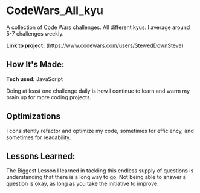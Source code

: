 # CodeWars_All_kyu
A collection of Code Wars challenges. All different kyus. I average around 5-7 challenges weekly.

**Link to project:** (https://www.codewars.com/users/StewedDownSteve)

## How It's Made:
**Tech used:** JavaScript

Doing at least one challenge daily is how I continue to learn and warm my brain up for more coding projects.

## Optimizations

I consistently refactor and optimize my code, sometimes for efficiency, and sometimes for readability.

## Lessons Learned:

The Biggest Lesson I learned in tackling this endless supply of questions is understanding that there is a long way to go. Not being able to answer a question is okay, as long as you take the initiative to improve.
